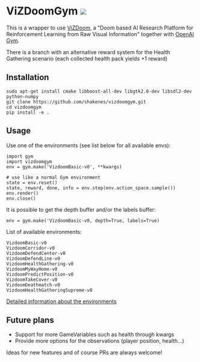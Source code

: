 # ViZDoomGym ![](https://github.com/shakenes/vizdoomgym/workflows/perform_tests/badge.svg)
This is a wrapper to use [ViZDoom](https://github.com/mwydmuch/ViZDoom "ViZDoom repository"), a "Doom based AI Research Platform for Reinforcement Learning from Raw Visual Information" together with [OpenAI Gym](https://github.com/openai/gym "OpenAI Gym repository").

There is a branch with an alternative reward system for the Health Gathering scenario (each collected health pack yields +1 reward)

## Installation

```
sudo apt-get install cmake libboost-all-dev libgtk2.0-dev libsdl2-dev python-numpy
git clone https://github.com/shakenes/vizdoomgym.git
cd vizdoomgym
pip install -e .
```
## Usage
Use one of the environments (see list below for all available envs):
```
import gym
import vizdoomgym
env = gym.make('VizdoomBasic-v0', **kwargs)

# use like a normal Gym environment
state = env.reset()
state, reward, done, info = env.step(env.action_space.sample())
env.render()
env.close()
```

It is possible to get the depth buffer and/or the labels buffer:
```
env = gym.make('VizdoomBasic-v0, depth=True, labels=True)
```

List of available environments:
```
VizdoomBasic-v0
VizdoomCorridor-v0
VizdoomDefendCenter-v0
VizdoomDefendLine-v0
VizdoomHealthGathering-v0
VizdoomMyWayHome-v0
VizdoomPredictPosition-v0
VizdoomTakeCover-v0
VizdoomDeathmatch-v0
VizdoomHealthGatheringSupreme-v0
```

[Detailed information about the environments](https://github.com/shakenes/vizdoomgym/blob/master/vizdoomgym/envs/scenarios/README.md)

## Future plans
- Support for more GameVariables such as health through kwargs
- Provide more options for the observations (player position, health...)

Ideas for new features and of course PRs are always welcome!
